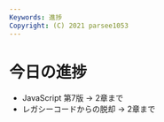 ```yaml
---
Keywords: 進捗
Copyright: (C) 2021 parsee1053
---
```


# 今日の進捗
* JavaScript 第7版 → 2章まで
* レガシーコードからの脱却 → 2章まで
